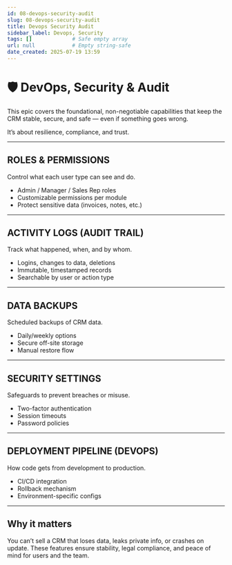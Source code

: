 ```yaml
---
id: 08-devops-security-audit
slug: 08-devops-security-audit
title: Devops Security Audit
sidebar_label: Devops, Security
tags: []             # Safe empty array
url: null            # Empty string-safe
date_created: 2025-07-19 13:59
---
```

# 🛡️ DevOps, Security & Audit

This epic covers the foundational, non-negotiable capabilities that keep the CRM stable, secure, and safe — even if something goes wrong.

It’s about resilience, compliance, and trust.

---
## ROLES & PERMISSIONS

Control what each user type can see and do.

- Admin / Manager / Sales Rep roles  
- Customizable permissions per module  
- Protect sensitive data (invoices, notes, etc.)

---
## ACTIVITY LOGS (AUDIT TRAIL)

Track what happened, when, and by whom.

- Logins, changes to data, deletions  
- Immutable, timestamped records  
- Searchable by user or action type

---
## DATA BACKUPS

Scheduled backups of CRM data.

- Daily/weekly options  
- Secure off-site storage  
- Manual restore flow

---
## SECURITY SETTINGS

Safeguards to prevent breaches or misuse.

- Two-factor authentication  
- Session timeouts  
- Password policies

---
## DEPLOYMENT PIPELINE (DEVOPS)

How code gets from development to production.

- CI/CD integration  
- Rollback mechanism  
- Environment-specific configs

---
## Why it matters

You can’t sell a CRM that loses data, leaks private info, or crashes on update. These features ensure stability, legal compliance, and peace of mind for users and the team.
